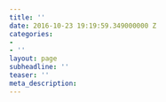 ```yaml
---
title: ''
date: 2016-10-23 19:19:59.349000000 Z
categories:
- 
- ''
layout: page
subheadline: ''
teaser: ''
meta_description: 
---
```


